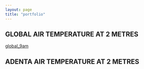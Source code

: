 ```yaml
---
layout: page
title: "portfolio"
---
```





## GLOBAL AIR TEMPERATURE AT 2 METRES

[global_9am](https://i.ibb.co/PD69KLF/9am-global-plot.png)














## ADENTA AIR TEMPERATURE AT 2 METRES
